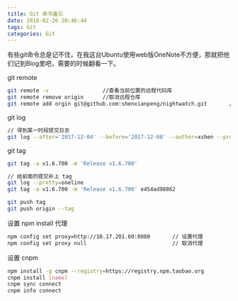 ```yaml
---
title: Git 命令备忘
date: 2018-02-26 20:46:44
tags: Git
categories: Git
---
```


有些git命令总是记不住，在我这台Ubuntu使用web版OneNote不方便，那就把他们记到Blog里吧，需要的时候翻看一下。

git remote

```bash
git remote -v                 //查看当前位置的远程代码库
git remote remove origin      //取消远程仓库
git remote add orgin git@github.com:shenxianpeng/nightwatch.git       //关联新的仓库
```

git log

```bash
// 得到某一时段提交日志
git log --after='2017-12-04' --before='2017-12-08' --author=xshen --pretty=oneline --abbrev-commit
```

git tag

```bash
git tag -a v1.6.700 -m 'Release v1.6.700'

// 给前面的提交补上 tag
git log --pretty=oneline
git tag -a v1.6.700 -m 'Release v1.6.700' e454ad98862

git push tag
git push origin --tag
```

设置 npm install 代理

```bash
npm config set proxy=http://10.17.201.60:8080       // 设置代理
npm config set proxy null                           // 取消代理
```

设置 cnpm

```bash
npm install -g cnpm --registry=https://registry.npm.taobao.org
cnpm install [name]
cnpm sync connect
cnpm info connect
```

